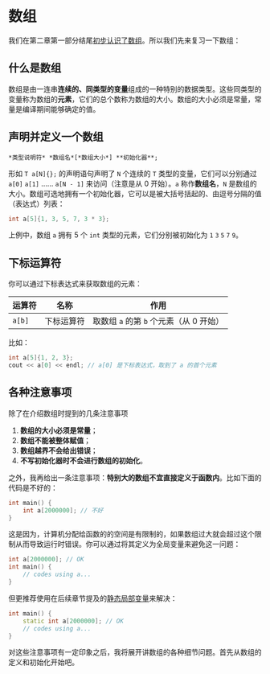 # 数组

我们在第二章第一部分结尾[初步认识了数组](/ch02/part1/array_glance.md)。所以我们先来复习一下数组：

## 什么是数组

数组是由一连串**连续的、同类型的变量**组成的一种特别的数据类型。这些同类型的变量称为数组的**元素**，它们的总个数称为数组的大小。数组的大小必须是常量，常量是编译期间能够确定的值。

## 声明并定义一个数组

```sdsc-legacy
*类型说明符* *数组名*[*数组大小*] **初始化器**;
```

形如 `T a[N]{};` 的声明语句声明了 `N` 个连续的 `T` 类型的变量，它们可以分别通过 `a[0]` `a[1]` …… `a[N - 1]` 来访问（注意是从 0 开始）。`a` 称作**数组名**，`N` 是数组的大小。数组可选地拥有一个初始化器，它可以是被大括号括起的、由逗号分隔的值（表达式）列表：
```cpp
int a[5]{1, 3, 5, 7, 3 * 3};
```
上例中，数组 `a` 拥有 5 个 `int` 类型的元素，它们分别被初始化为 `1` `3` `5` `7` `9`。

## 下标运算符

你可以通过下标表达式来获取数组的元素：

| 运算符 | 名称       | 作用                                    |
| ------ | ---------- | --------------------------------------- |
| `a[b]` | 下标运算符 | 取数组 `a` 的第 `b` 个元素（从 0 开始） |

比如：
```cpp
int a[5]{1, 2, 3};
cout << a[0] << endl; // a[0] 是下标表达式，取到了 a 的首个元素
```

## 各种注意事项

除了在介绍数组时提到的几条注意事项

1. **数组的大小必须是常量**；
2. **数组不能被整体赋值**；
3. **数组越界不会给出错误**；
4. **不写初始化器时不会进行数组的初始化**。

之外，我再给出一条注意事项：**特别大的数组不宜直接定义于函数内**。比如下面的代码是不好的：
```cpp
int main() {
    int a[2000000]; // 不好
}
```
这是因为，计算机分配给函数的的空间是有限制的，如果数组过大就会超过这个限制从而导致运行时错误。你可以通过将其定义为全局变量来避免这一问题：
```cpp
int a[2000000]; // OK
int main() {
    // codes using a...
}
```
但更推荐使用在后续章节提及的[静态局部变量](/ch04/list/storage_duration#静态局部变量（选读）)来解决：
```cpp
int main() {
    static int a[2000000]; // OK
    // codes using a...
}
```

对这些注意事项有一定印象之后，我将展开讲数组的各种细节问题。首先从数组的定义和初始化开始吧。
